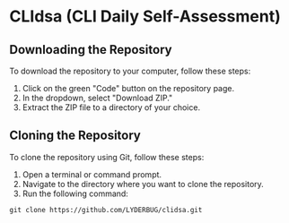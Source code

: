 # CLIdsa (CLI Daily Self-Assessment)
## Downloading the Repository

To download the repository to your computer, follow these steps:

1. Click on the green "Code" button on the repository page.
2. In the dropdown, select "Download ZIP."
3. Extract the ZIP file to a directory of your choice.

## Cloning the Repository

To clone the repository using Git, follow these steps:

1. Open a terminal or command prompt.
2. Navigate to the directory where you want to clone the repository.
3. Run the following command:
```
git clone https://github.com/LYDERBUG/clidsa.git
```
